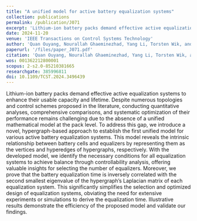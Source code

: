 ```yaml
---
title: "A unified model for active battery equalization systems"
collection: publications
permalink: /publication/J071
excerpt: 'Lithium-ion battery packs demand effective active equalization systems to enhance their usable capacity and lifetime. Despite numerous topologies and control schemes proposed in the literature, conducting quantitative analyses, comprehensive comparisons, and systematic optimization of their performance remains challenging due to the absence of a unified mathematical model at the pack level. To address this gap, we introduce a novel, hypergraph-based approach to establish the first unified model for various active battery equalization systems. This model reveals the intrinsic relationship between battery cells and equalizers by representing them as the vertices and hyperedges of hypergraphs, respectively. With the developed model, we identify the necessary conditions for all equalization systems to achieve balance through controllability analysis, offering valuable insights for selecting the number of equalizers. Moreover, we prove that the battery equalization time is inversely correlated with the second smallest eigenvalue of the hypergraph’s Laplacian matrix of each equalization system. This significantly simplifies the selection and optimized design of equalization systems, obviating the need for extensive experiments or simulations to derive the equalization time. Illustrative results demonstrate the efficiency of the proposed model and validate our findings.'
date: 2024-11-20
venue: 'IEEE Transactions on Control Systems Technology'
author: 'Quan Ouyang, Nourallah Ghaeminezhad, Yang Li, Torsten Wik, and Changfu Zou'
paperurl: '/files/paper_J071.pdf'
citation: 'Quan Ouyang, Nourallah Ghaeminezhad, Yang Li, Torsten Wik, and Changfu Zou, &quot;A unified model for active battery equalization systems,&quot; <i>IEEE Transactions on Control Systems Technology</i>, vol. 33, no. 2, pp. 685-699, Mar. 2025, doi: 10.1109/TCST.2024.3496439.'
wos: 001362212800001
scopus: 2-s2.0-85210381665
researchgate: 385996811
doi: 10.1109/TCST.2024.3496439
---
```


Lithium-ion battery packs demand effective active equalization systems to enhance their usable capacity and lifetime. Despite numerous topologies and control schemes proposed in the literature, conducting quantitative analyses, comprehensive comparisons, and systematic optimization of their performance remains challenging due to the absence of a unified mathematical model at the pack level. To address this gap, we introduce a novel, hypergraph-based approach to establish the first unified model for various active battery equalization systems. This model reveals the intrinsic relationship between battery cells and equalizers by representing them as the vertices and hyperedges of hypergraphs, respectively. With the developed model, we identify the necessary conditions for all equalization systems to achieve balance through controllability analysis, offering valuable insights for selecting the number of equalizers. Moreover, we prove that the battery equalization time is inversely correlated with the second smallest eigenvalue of the hypergraph’s Laplacian matrix of each equalization system. This significantly simplifies the selection and optimized design of equalization systems, obviating the need for extensive experiments or simulations to derive the equalization time. Illustrative results demonstrate the efficiency of the proposed model and validate our findings.